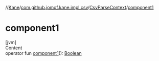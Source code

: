 //[Kane](../../index.md)/[com.github.jomof.kane.impl.csv](../index.md)/[CsvParseContext](index.md)/[component1](component1.md)



# component1  
[jvm]  
Content  
operator fun [component1](component1.md)(): [Boolean](https://kotlinlang.org/api/latest/jvm/stdlib/kotlin/-boolean/index.html)  




